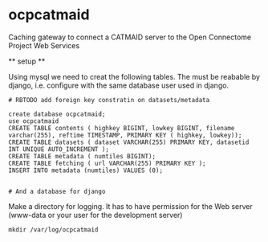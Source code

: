 ocpcatmaid
==========

Caching gateway to connect a CATMAID server to the Open Connectome Project Web Services


  ** setup **
  
  Using mysql we need to creat the following tables.  The must be reabable by django, i.e. configure with the same database user used in django. 

    # RBTODO add foreign key constratin on datasets/metadata

    create database ocpcatmaid;
    use ocpcatmaid
    CREATE TABLE contents ( highkey BIGINT, lowkey BIGINT, filename varchar(255), reftime TIMESTAMP, PRIMARY KEY ( highkey, lowkey)); 
    CREATE TABLE datasets ( dataset VARCHAR(255) PRIMARY KEY, datasetid INT UNIQUE AUTO_INCREMENT );
    CREATE TABLE metadata ( numtiles BIGINT);
    CREATE TABLE fetching ( url VARCHAR(255) PRIMARY KEY );
    INSERT INTO metadata (numtiles) VALUES (0);


    # And a database for django
    

  Make a directory for logging. It has to have permission for the Web server (www-data or your user for the development server)

    mkdir /var/log/ocpcatmaid

